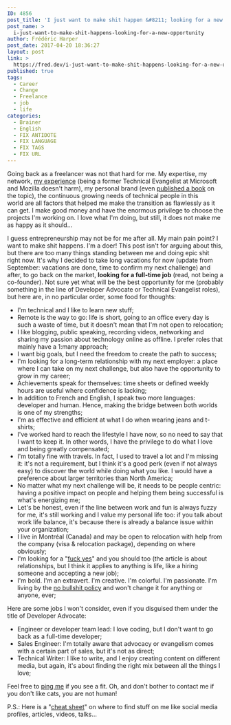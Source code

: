 ```yaml
---
ID: 4856
post_title: 'I just want to make shit happen &#8211; looking for a new opportunity'
post_name: >
  i-just-want-to-make-shit-happens-looking-for-a-new-opportunity
author: Frédéric Harper
post_date: 2017-04-20 18:36:27
layout: post
link: >
  https://fred.dev/i-just-want-to-make-shit-happens-looking-for-a-new-opportunity/
published: true
tags:
  - Career
  - Change
  - Freelance
  - job
  - life
categories:
  - Brainer
  - English
  - FIX ANTIDOTE
  - FIX LANGUAGE
  - FIX TAGS
  - FIX URL
---
```

Going back as a freelancer was not that hard for me. My expertise, my network, <a href="https://www.linkedin.com/in/fredericharper">my experience</a> (being a former Technical Evangelist at Microsoft and Mozilla doesn't harm), my personal brand (even <a href="http://www.apress.com/us/book/9781484200025">published a book</a> on the topic), the continuous growing needs of technical people in this world are all factors that helped me make the transition as flawlessly as it can get. I make good money and have the enormous privilege to choose the projects I'm working on. I love what I'm doing, but still, it does not make me as happy as it should...

I guess entrepreneurship may not be for me after all. My main pain point? I want to make shit happens. I'm a doer! This post isn't for arguing about this, but there are too many things standing between me and doing epic shit right now. It's why I decided to take long vacations for now (update from September: vacations are done, time to confirm my next challenge) and after, to go back on the market, <strong>looking for a full-time job</strong> (read, not being a co-founder). Not sure yet what will be the best opportunity for me (probably something in the line of Developer Advocate or Technical Evangelist roles), but here are, in no particular order, some food for thoughts:
<ul>
 	<li>I'm technical and I like to learn new stuff;</li>
 	<li>Remote is the way to go: life is short, going to an office every day is such a waste of time, but it doesn't mean that I'm not open to relocation;</li>
 	<li>I like blogging, public speaking, recording videos, networking and sharing my passion about technology online as offline. I prefer roles that mainly have a 1:many approach;</li>
 	<li>I want big goals, but I need the freedom to create the path to success;</li>
 	<li>I'm looking for a long-term relationship with my next employer: a place where I can take on my next challenge, but also have the opportunity to grow in my career;</li>
 	<li>Achievements speak for themselves: time sheets or defined weekly hours are useful where confidence is lacking;</li>
 	<li>In addition to French and English, I speak two more languages: developer and human. Hence, making the bridge between both worlds is one of my strengths;</li>
 	<li>I'm as effective and efficient at what I do when wearing jeans and t-shirts;</li>
 	<li>I've worked hard to reach the lifestyle I have now, so no need to say that I want to keep it. In other words, I have the privilege to do what I love and being greatly compensated;</li>
 	<li>I'm totally fine with travels. In fact, I used to travel a lot and I'm missing it: it's not a requirement, but I think it's a good perk (even if not always easy) to discover the world while doing what you like. I would have a preference about larger territories than North America;</li>
 	<li>No matter what my next challenge will be, it needs to be people centric: having a positive impact on people and helping them being successful is what's energizing me;</li>
 	<li>Let's be honest, even if the line between work and fun is always fuzzy for me, it's still working and I value my personal life too: if you talk about work life balance, it's because there is already a balance issue within your organization;</li>
 	<li>I live in Montréal (Canada) and may be open to relocation with help from the company (visa &amp; relocation package), depending on where obviously;</li>
 	<li>I'm looking for a "<a href="https://markmanson.net/fuck-yes">fuck yes</a>" and you should too (the article is about relationships, but I think it applies to anything is life, like a hiring someone and accepting a new job);</li>
 	<li>I'm bold. I'm an extravert. I'm creative. I'm colorful. I'm passionate. I'm living by the <a href="http://fred.dev/no-bullshit-policy/">no bullshit policy</a> and won't change it for anything or anyone, ever;</li>
</ul>
Here are some jobs I won't consider, even if you disguised them under the title of Developer Advocate:
<ul>
 	<li>Engineer or developer team lead: I love coding, but I don't want to go back as a full-time developer;</li>
 	<li>Sales Engineer: I'm totally aware that advocacy or evangelism comes with a certain part of sales, but it's not as direct;</li>
 	<li>Technical Writer: I like to write, and I enjoy creating content on different media, but again, it's about finding the right mix between all the things I love;</li>
</ul>
Feel free to <a href="mailto: fharper@oocz.net">ping me</a> if you see a fit. Oh, and don't bother to contact me if you don't like cats, you are not human!

P.S.: Here is a "<a href="https://fred.dev/the-www-and-me/">cheat sheet</a>" on where to find stuff on me like social media profiles, articles, videos, talks...